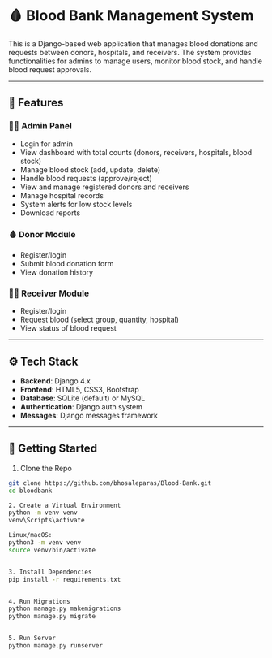 # 🩸 Blood Bank Management System

This is a Django-based web application that manages blood donations and requests between donors, hospitals, and receivers. The system provides functionalities for admins to manage users, monitor blood stock, and handle blood request approvals.

---

## 🔧 Features

### 👨‍⚕️ Admin Panel
- Login for admin
- View dashboard with total counts (donors, receivers, hospitals, blood stock)
- Manage blood stock (add, update, delete)
- Handle blood requests (approve/reject)
- View and manage registered donors and receivers
- Manage hospital records
- System alerts for low stock levels
- Download reports

### 🩸 Donor Module
- Register/login
- Submit blood donation form
- View donation history

### 🧍‍♀️ Receiver Module
- Register/login
- Request blood (select group, quantity, hospital)
- View status of blood request

---

## ⚙️ Tech Stack

- **Backend**: Django 4.x
- **Frontend**: HTML5, CSS3, Bootstrap
- **Database**: SQLite (default) or MySQL
- **Authentication**: Django auth system
- **Messages**: Django messages framework

---

## 🚀 Getting Started

1. Clone the Repo
```bash
git clone https://github.com/bhosaleparas/Blood-Bank.git
cd bloodbank

2. Create a Virtual Environment
python -m venv venv
venv\Scripts\activate

Linux/macOS:
python3 -m venv venv
source venv/bin/activate


3. Install Dependencies
pip install -r requirements.txt


4. Run Migrations
python manage.py makemigrations
python manage.py migrate


5. Run Server
python manage.py runserver